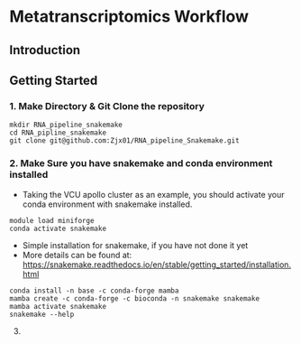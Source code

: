 # Metatranscriptomics Workflow 


## Introduction 

## Getting Started
### 1. Make Directory & Git Clone the repository 
```text
mkdir RNA_pipeline_snakemake
cd RNA_pipline_snakemake
git clone git@github.com:Zjx01/RNA_pipeline_Snakemake.git
```

### 2. Make Sure you have snakemake and conda environment installed

- Taking the VCU apollo cluster as an example, you should activate your conda environment with snakemake installed.
```text
module load miniforge
conda activate snakemake
```

- Simple installation for snakemake, if you have not done it yet
- More details can be found at: https://snakemake.readthedocs.io/en/stable/getting_started/installation.html
```text
conda install -n base -c conda-forge mamba
mamba create -c conda-forge -c bioconda -n snakemake snakemake
mamba activate snakemake
snakemake --help
```
3. 
